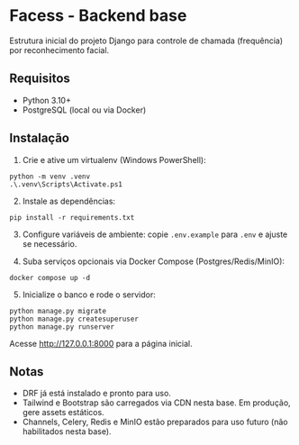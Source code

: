 # Facess - Backend base

Estrutura inicial do projeto Django para controle de chamada (frequência) por reconhecimento facial.

## Requisitos

- Python 3.10+
- PostgreSQL (local ou via Docker)

## Instalação

1) Crie e ative um virtualenv (Windows PowerShell):

```
python -m venv .venv
.\.venv\Scripts\Activate.ps1
```

2) Instale as dependências:

```
pip install -r requirements.txt
```

3) Configure variáveis de ambiente: copie `.env.example` para `.env` e ajuste se necessário.

4) Suba serviços opcionais via Docker Compose (Postgres/Redis/MinIO):

```
docker compose up -d
```

5) Inicialize o banco e rode o servidor:

```
python manage.py migrate
python manage.py createsuperuser
python manage.py runserver
```

Acesse http://127.0.0.1:8000 para a página inicial.

## Notas

- DRF já está instalado e pronto para uso.
- Tailwind e Bootstrap são carregados via CDN nesta base. Em produção, gere assets estáticos.
- Channels, Celery, Redis e MinIO estão preparados para uso futuro (não habilitados nesta base).
